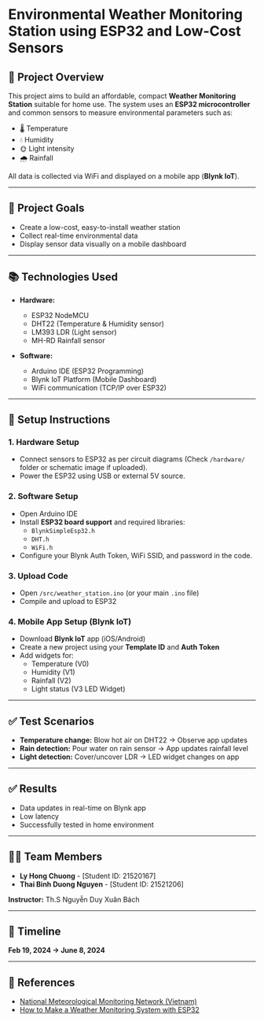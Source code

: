 
# Environmental Weather Monitoring Station using ESP32 and Low-Cost Sensors

## 📌 Project Overview

This project aims to build an affordable, compact **Weather Monitoring Station** suitable for home use. The system uses an **ESP32 microcontroller** and common sensors to measure environmental parameters such as:

- 🌡️ Temperature  
- 💧 Humidity  
- 🌞 Light intensity  
- 🌧️ Rainfall   

All data is collected via WiFi and displayed on a mobile app (**Blynk IoT**).

---

## 🎯 Project Goals

- Create a low-cost, easy-to-install weather station
- Collect real-time environmental data
- Display sensor data visually on a mobile dashboard

---

## 📚 Technologies Used

- **Hardware:**
  - ESP32 NodeMCU
  - DHT22 (Temperature & Humidity sensor)
  - LM393 LDR (Light sensor)
  - MH-RD Rainfall sensor

- **Software:**
  - Arduino IDE (ESP32 Programming)
  - Blynk IoT Platform (Mobile Dashboard)
  - WiFi communication (TCP/IP over ESP32)

---

## 🚀 Setup Instructions

### 1. Hardware Setup

- Connect sensors to ESP32 as per circuit diagrams (Check `/hardware/` folder or schematic image if uploaded).
- Power the ESP32 using USB or external 5V source.

### 2. Software Setup

- Open Arduino IDE
- Install **ESP32 board support** and required libraries:
  - `BlynkSimpleEsp32.h`
  - `DHT.h`
  - `WiFi.h`
- Configure your Blynk Auth Token, WiFi SSID, and password in the code.

### 3. Upload Code

- Open `/src/weather_station.ino` (or your main `.ino` file)
- Compile and upload to ESP32

### 4. Mobile App Setup (Blynk IoT)

- Download **Blynk IoT** app (iOS/Android)
- Create a new project using your **Template ID** and **Auth Token**
- Add widgets for:
  - Temperature (V0)
  - Humidity (V1)
  - Rainfall (V2)
  - Light status (V3 LED Widget)

---

## ✅ Test Scenarios

- **Temperature change:** Blow hot air on DHT22 → Observe app updates
- **Rain detection:** Pour water on rain sensor → App updates rainfall level
- **Light detection:** Cover/uncover LDR → LED widget changes on app

---

## ✅ Results

- Data updates in real-time on Blynk app
- Low latency
- Successfully tested in home environment

---

## 👨‍💻 Team Members

- **Ly Hong Chuong** - [Student ID: 21520167]  
- **Thai Binh Duong Nguyen** - [Student ID: 21521206]  

**Instructor:** Th.S Nguyễn Duy Xuân Bách

---

## 📅 Timeline  
**Feb 19, 2024 → June 8, 2024**

---

## 📎 References

- [National Meteorological Monitoring Network (Vietnam)](https://veia.com.vn/mang-luoi-quan-trac-cua-trung-tam-khi-tuong-thuy-van-quoc-gia)
- [How to Make a Weather Monitoring System with ESP32](https://srituhobby.com/how-to-make-a-weather-monitoring-system-with-esp32-board/)
